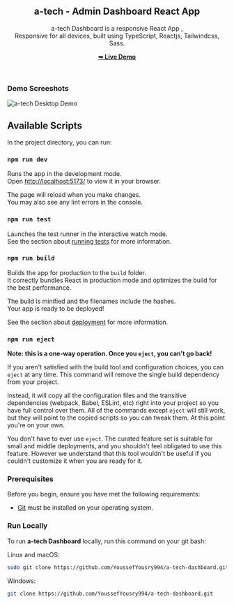 <div align="center">
  <h2 align="center">a-tech - Admin Dashboard React App</h2>

a-tech Dashboard is a responsive React App , <br />Responsive for all devices, built using TypeScript, Reactjs, Tailwindcss, Sass.

<a href="https://youssefyousry994.github.io/tourist-master/"><strong>➥ Live Demo</strong></a>

</div>

<br />

### Demo Screeshots

![a-tech Desktop Demo](./screens/screely-1693323938413.png")


## Available Scripts

In the project directory, you can run:

### `npm run dev`

Runs the app in the development mode.\
Open [http://localhost:5173/](http://localhost:5173/) to view it in your browser.

The page will reload when you make changes.\
You may also see any lint errors in the console.

### `npm run test`

Launches the test runner in the interactive watch mode.\
See the section about [running tests](https://facebook.github.io/create-react-app/docs/running-tests) for more information.

### `npm run build`

Builds the app for production to the `build` folder.\
It correctly bundles React in production mode and optimizes the build for the best performance.

The build is minified and the filenames include the hashes.\
Your app is ready to be deployed!

See the section about [deployment](https://facebook.github.io/create-react-app/docs/deployment) for more information.

### `npm run eject`

**Note: this is a one-way operation. Once you `eject`, you can't go back!**

If you aren't satisfied with the build tool and configuration choices, you can `eject` at any time. This command will remove the single build dependency from your project.

Instead, it will copy all the configuration files and the transitive dependencies (webpack, Babel, ESLint, etc) right into your project so you have full control over them. All of the commands except `eject` will still work, but they will point to the copied scripts so you can tweak them. At this point you're on your own.

You don't have to ever use `eject`. The curated feature set is suitable for small and middle deployments, and you shouldn't feel obligated to use this feature. However we understand that this tool wouldn't be useful if you couldn't customize it when you are ready for it.




### Prerequisites

Before you begin, ensure you have met the following requirements:

- [Git](https://git-scm.com/downloads "Download Git") must be installed on your operating system.

### Run Locally

To run **a-tech Dashboard** locally, run this command on your git bash:

Linux and macOS:

```bash
sudo git clone https://github.com/YoussefYousry994/a-tech-dashboard.git
```

Windows:

```bash
git clone https://github.com/YoussefYousry994/a-tech-dashboard.git
```
